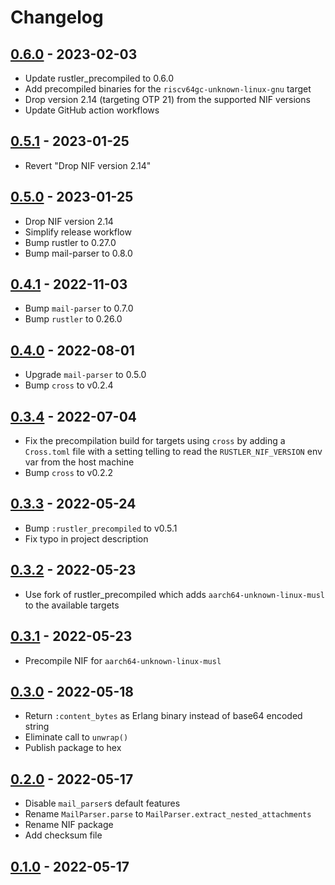 # Changelog

## [0.6.0] - 2023-02-03

- Update rustler_precompiled to 0.6.0
- Add precompiled binaries for the `riscv64gc-unknown-linux-gnu` target
- Drop version 2.14 (targeting OTP 21) from the supported NIF versions
- Update GitHub action workflows

## [0.5.1] - 2023-01-25

- Revert "Drop NIF version 2.14"

## [0.5.0] - 2023-01-25

- Drop NIF version 2.14
- Simplify release workflow
- Bump rustler to 0.27.0
- Bump mail-parser to 0.8.0

## [0.4.1] - 2022-11-03

- Bump `mail-parser` to 0.7.0
- Bump `rustler` to 0.26.0

## [0.4.0] - 2022-08-01

- Upgrade `mail-parser` to 0.5.0
- Bump `cross` to v0.2.4

## [0.3.4] - 2022-07-04

- Fix the precompilation build for targets using `cross` by adding a `Cross.toml` file with a setting telling to read the `RUSTLER_NIF_VERSION` env var from the host machine
- Bump `cross` to v0.2.2

## [0.3.3] - 2022-05-24

- Bump `:rustler_precompiled` to v0.5.1
- Fix typo in project description

## [0.3.2] - 2022-05-23

- Use fork of rustler_precompiled which adds `aarch64-unknown-linux-musl` to the available targets

## [0.3.1] - 2022-05-23

- Precompile NIF for `aarch64-unknown-linux-musl`

## [0.3.0] - 2022-05-18

- Return `:content_bytes` as Erlang binary instead of base64 encoded string
- Eliminate call to `unwrap()`
- Publish package to hex

## [0.2.0] - 2022-05-17

- Disable `mail_parser`s default features
- Rename `MailParser.parse` to `MailParser.extract_nested_attachments`
- Rename NIF package
- Add checksum file

## [0.1.0] - 2022-05-17

[unreleased]: https://github.com/kloeckner-i/mail_parser/compare/v0.6.0...HEAD
[0.6.0]: https://github.com/kloeckner-i/mail_parser/releases/tag/v0.6.0
[0.5.1]: https://github.com/kloeckner-i/mail_parser/releases/tag/v0.5.1
[0.5.0]: https://github.com/kloeckner-i/mail_parser/releases/tag/v0.5.0
[0.4.1]: https://github.com/kloeckner-i/mail_parser/releases/tag/v0.4.1
[0.4.0]: https://github.com/kloeckner-i/mail_parser/releases/tag/v0.4.0
[0.3.4]: https://github.com/kloeckner-i/mail_parser/releases/tag/v0.3.4
[0.3.3]: https://github.com/kloeckner-i/mail_parser/releases/tag/v0.3.3
[0.3.2]: https://github.com/kloeckner-i/mail_parser/releases/tag/v0.3.2
[0.3.1]: https://github.com/kloeckner-i/mail_parser/releases/tag/v0.3.1
[0.3.0]: https://github.com/kloeckner-i/mail_parser/releases/tag/v0.3.0
[0.2.0]: https://github.com/kloeckner-i/mail_parser/releases/tag/v0.2.0
[0.1.0]: https://github.com/kloeckner-i/mail_parser/releases/tag/v0.1.0
